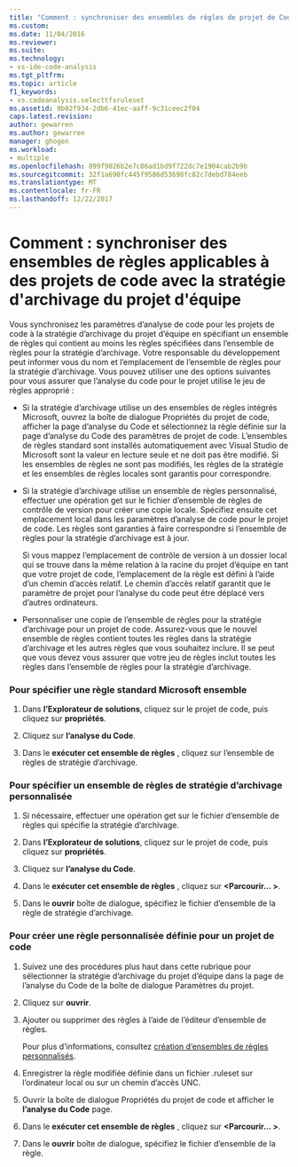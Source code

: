 ```yaml
---
title: "Comment : synchroniser des ensembles de règles de projet de Code avec la stratégie d’archivage du projet d’équipe | Documents Microsoft"
ms.custom: 
ms.date: 11/04/2016
ms.reviewer: 
ms.suite: 
ms.technology:
- vs-ide-code-analysis
ms.tgt_pltfrm: 
ms.topic: article
f1_keywords:
- vs.codeanalysis.selecttfsruleset
ms.assetid: 9b02f934-2db6-41ec-aaff-9c31ceec2f04
caps.latest.revision: 
author: gewarren
ms.author: gewarren
manager: ghogen
ms.workload:
- multiple
ms.openlocfilehash: 899f9026b2e7c86ad1bd9f722dc7e1904cab2b9b
ms.sourcegitcommit: 32f1a690fc445f9586d53698fc82c7debd784eeb
ms.translationtype: MT
ms.contentlocale: fr-FR
ms.lasthandoff: 12/22/2017
---
```

# <a name="how-to-synchronize-code-project-rule-sets-with-team-project-check-in-policy"></a>Comment : synchroniser des ensembles de règles applicables à des projets de code avec la stratégie d'archivage du projet d'équipe
Vous synchronisez les paramètres d’analyse de code pour les projets de code à la stratégie d’archivage du projet d’équipe en spécifiant un ensemble de règles qui contient au moins les règles spécifiées dans l’ensemble de règles pour la stratégie d’archivage. Votre responsable du développement peut informer vous du nom et l’emplacement de l’ensemble de règles pour la stratégie d’archivage. Vous pouvez utiliser une des options suivantes pour vous assurer que l’analyse du code pour le projet utilise le jeu de règles approprié :  
  
-   Si la stratégie d’archivage utilise un des ensembles de règles intégrés Microsoft, ouvrez la boîte de dialogue Propriétés du projet de code, afficher la page d’analyse du Code et sélectionnez la règle définie sur la page d’analyse du Code des paramètres de projet de code. L’ensembles de règles standard sont installés automatiquement avec Visual Studio de Microsoft sont la valeur en lecture seule et ne doit pas être modifié. Si les ensembles de règles ne sont pas modifiés, les règles de la stratégie et les ensembles de règles locales sont garantis pour correspondre.  
  
-   Si la stratégie d’archivage utilise un ensemble de règles personnalisé, effectuer une opération get sur le fichier d’ensemble de règles de contrôle de version pour créer une copie locale. Spécifiez ensuite cet emplacement local dans les paramètres d’analyse de code pour le projet de code. Les règles sont garanties à faire correspondre si l’ensemble de règles pour la stratégie d’archivage est à jour.  
  
     Si vous mappez l’emplacement de contrôle de version à un dossier local qui se trouve dans la même relation à la racine du projet d’équipe en tant que votre projet de code, l’emplacement de la règle est défini à l’aide d’un chemin d’accès relatif. Le chemin d’accès relatif garantit que le paramètre de projet pour l’analyse du code peut être déplacé vers d’autres ordinateurs.  
  
-   Personnaliser une copie de l’ensemble de règles pour la stratégie d’archivage pour un projet de code. Assurez-vous que le nouvel ensemble de règles contient toutes les règles dans la stratégie d’archivage et les autres règles que vous souhaitez inclure. Il se peut que vous devez vous assurer que votre jeu de règles inclut toutes les règles dans l’ensemble de règles pour la stratégie d’archivage.  
  
### <a name="to-specify-a-microsoft-standard-rule-set"></a>Pour spécifier une règle standard Microsoft ensemble  
  
1.  Dans **l’Explorateur de solutions**, cliquez sur le projet de code, puis cliquez sur **propriétés**.  
  
2.  Cliquez sur **l’analyse du Code**.  
  
3.  Dans le **exécuter cet ensemble de règles** , cliquez sur l’ensemble de règles de stratégie d’archivage.  
  
### <a name="to-specify-a-custom-check-in-policy-rule-set"></a>Pour spécifier un ensemble de règles de stratégie d’archivage personnalisée  
  
1.  Si nécessaire, effectuer une opération get sur le fichier d’ensemble de règles qui spécifie la stratégie d’archivage.  
  
2.  Dans **l’Explorateur de solutions**, cliquez sur le projet de code, puis cliquez sur **propriétés**.  
  
3.  Cliquez sur **l’analyse du Code**.  
  
4.  Dans le **exécuter cet ensemble de règles** , cliquez sur  **\<Parcourir... >**.  
  
5.  Dans le **ouvrir** boîte de dialogue, spécifiez le fichier d’ensemble de la règle de stratégie d’archivage.  
  
### <a name="to-create-a-custom-rule-set-for-a-code-project"></a>Pour créer une règle personnalisée définie pour un projet de code  
  
1.  Suivez une des procédures plus haut dans cette rubrique pour sélectionner la stratégie d’archivage du projet d’équipe dans la page de l’analyse du Code de la boîte de dialogue Paramètres du projet.  
  
2.  Cliquez sur **ouvrir**.  
  
3.  Ajouter ou supprimer des règles à l’aide de l’éditeur d’ensemble de règles.  
  
     Pour plus d’informations, consultez [création d’ensembles de règles personnalisés](../code-quality/creating-custom-code-analysis-rule-sets.md).  
  
4.  Enregistrer la règle modifiée définie dans un fichier .ruleset sur l’ordinateur local ou sur un chemin d’accès UNC.  
  
5.  Ouvrir la boîte de dialogue Propriétés du projet de code et afficher le **l’analyse du Code** page.  
  
6.  Dans le **exécuter cet ensemble de règles** , cliquez sur  **\<Parcourir... >**.  
  
7.  Dans le **ouvrir** boîte de dialogue, spécifiez le fichier d’ensemble de la règle.